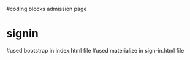 #coding blocks admission page
# signin
#used bootstrap in index.html file
#used materialize in sign-in.html file
